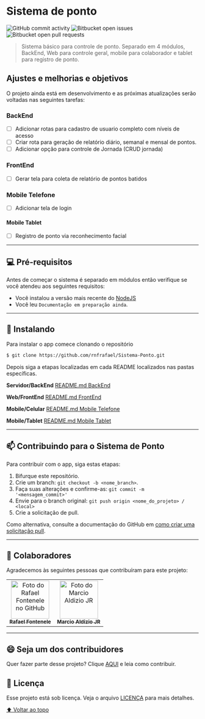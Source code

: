 # Sistema de ponto

<!---Esses são exemplos. Veja https://shields.io para outras pessoas ou para personalizar este conjunto de escudos. Você pode querer incluir dependências, status do projeto e informações de licença aqui--->

![GitHub commit activity](https://img.shields.io/github/commit-activity/w/rnfrafael/Sistema-Ponto)
![Bitbucket open issues](https://img.shields.io/bitbucket/issues/rnfrafael/Sistema-Ponto)
![Bitbucket open pull requests](https://img.shields.io/bitbucket/pr-raw/rnfrafael/Sistema-Ponto)

> Sistema básico para controle de ponto. Separado em 4 módulos, BackEnd, Web para controle geral, mobile para colaborador e tablet para registro de ponto.

## Ajustes e melhorias e objetivos

O projeto ainda está em desenvolvimento e as próximas atualizações serão voltadas nas seguintes tarefas:

### **BackEnd**

- [ ] Adicionar rotas para cadastro de usuario completo com níveis de acesso
- [ ] Criar rota para geração de relatório diário, semanal e mensal de pontos.
- [ ] Adicionar opção para controle de Jornada (CRUD jornada)

### **FrontEnd**

- [ ] Gerar tela para coleta de relatório de pontos batidos

### **Mobile Telefone**

- [ ] Adicionar tela de login

#### **Mobile Tablet**

- [ ] Registro de ponto via reconhecimento facial

---

## 💻 Pré-requisitos

Antes de começar o sistema é separado em módulos então verifique se você atendeu aos seguintes requisitos:

- Você instalou a versão mais recente do [NodeJS](https://nodejs.org/en/)
- Você leu `Documentação em preparação ainda`.

---

## 🚀 Instalando <Sistema-Ponto>

Para instalar o app comece clonando o repositório

```bash
$ git clone https://github.com/rnfrafael/Sistema-Ponto.git
```

Depois siga a etapas localizadas em cada README localizados nas pastas específicas.

**Servidor/BackEnd**
[README.md BackEnd](https://github.com/rnfrafael/Sistema-Ponto/blob/master/server/README.md)

**Web/FrontEnd**
[README.md FrontEnd](https://github.com/rnfrafael/Sistema-Ponto/blob/master/web/README.md)

**Mobile/Celular**
[README.md Mobile Telefone](https://github.com/rnfrafael/Sistema-Ponto/blob/master/mobile/README.md)

**Mobile/Tablet**
[README.md Mobile Tablet]()

---

## 📫 Contribuindo para o Sistema de Ponto

<!---Se o seu README for longo ou se você tiver algum processo ou etapas específicas que deseja que os contribuidores sigam, considere a criação de um arquivo CONTRIBUTING.md separado--->

Para contribuir com o app, siga estas etapas:

1. Bifurque este repositório.
2. Crie um branch: `git checkout -b <nome_branch>`.
3. Faça suas alterações e confirme-as: `git commit -m '<mensagem_commit>'`
4. Envie para o branch original: `git push origin <nome_do_projeto> / <local>`
5. Crie a solicitação de pull.

Como alternativa, consulte a documentação do GitHub em [como criar uma solicitação pull](https://help.github.com/en/github/collaborating-with-issues-and-pull-requests/creating-a-pull-request).

---

## 🤝 Colaboradores

Agradecemos às seguintes pessoas que contribuíram para este projeto:

<table>
  <tr>
    <td align="center">
      <a href="#">
        <img src="https://avatars3.githubusercontent.com/u/15352006" width="100px;" alt="Foto do Rafael Fontenele no GitHub"/><br>
        <sub>
          <b>Rafael Fontenele</b>
        </sub>
      </a>
    </td>
    <td align="center">
      <a href="#">
        <img src="https://avatars3.githubusercontent.com/u/127335153" width="100px;" alt="Foto do Marcio Aldizio JR"/><br>
        <sub>
          <b>Marcio Aldizio JR</b>
        </sub>
      </a>
    </td>
  </tr>
</table>

---

## 😄 Seja um dos contribuidores<br>

Quer fazer parte desse projeto? Clique [AQUI](CONTRIBUTING.md) e leia como contribuir.

## 📝 Licença

Esse projeto está sob licença. Veja o arquivo [LICENÇA](LICENSE.md) para mais detalhes.

[⬆ Voltar ao topo](#nome-do-projeto)<br>
